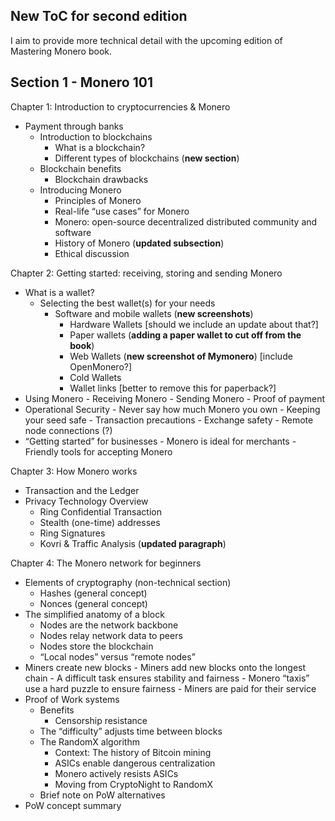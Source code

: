 ## New ToC for second edition
I aim to provide more technical detail with the upcoming edition of Mastering Monero book. 

## Section 1 - Monero 101

Chapter 1: Introduction to cryptocurrencies & Monero
  - Payment through banks
	- Introduction to blockchains
		- What is a blockchain?
	  - Different types of blockchains (**new section**)
    - Blockchain benefits
		- Blockchain drawbacks
	- Introducing Monero
		-  Principles of Monero
		-  Real-life “use cases” for Monero
		-  Monero: open-source decentralized distributed community and software
		-  History of Monero (**updated subsection**)
		-  Ethical discussion
		
Chapter 2: Getting started: receiving, storing and sending Monero
	
  - What is a wallet?
	- Selecting the best wallet(s) for your needs 
		- Software and mobile wallets (**new screenshots**)
      		- Hardware Wallets [should we include an update about that?]
      		- Paper wallets (**adding a paper wallet to cut off from the book**)
      		- Web Wallets (**new screenshot of Mymonero**) [include OpenMonero?]
      		- Cold Wallets
      		- Wallet links [better to remove this for paperback?]
  - Using Monero
      	- Receiving Monero
      	- Sending Monero
      	- Proof of payment
  - Operational Security
      		- Never say how much Monero you own
     		- Keeping your seed safe
     		- Transaction precautions
      		- Exchange safety
      		- Remote node connections (?)
  - “Getting started” for businesses
    	 - Monero is ideal for merchants
     	 - Friendly tools for accepting Monero
      
 Chapter 3: How Monero works
   - Transaction and the Ledger
   - Privacy Technology Overview
      	- Ring Confidential Transaction
      	- Stealth (one-time) addresses
      	- Ring Signatures
      	- Kovri & Traffic Analysis (**updated paragraph**)

Chapter 4: The Monero network for beginners
- Elements of cryptography (non-technical section)
	- Hashes (general concept)
	- Nonces (general concept)
- The simplified anatomy of a block
	- Nodes are the network backbone
	- Nodes relay network data to peers
	- Nodes store the blockchain
	- “Local nodes” versus “remote nodes”
- Miners create new blocks
		 - Miners add new blocks onto the longest chain
		 - A difficult task ensures stability and fairness
		 - Monero “taxis” use a hard puzzle to ensure fairness
		 - Miners are paid for their service
- Proof of Work systems
	- Benefits
		- Censorship resistance
	- The “difficulty” adjusts time between blocks
	- The RandomX algorithm
		- Context: The history of Bitcoin mining
		- ASICs enable dangerous centralization
		- Monero actively resists ASICs
		- Moving from CryptoNight to RandomX
	- Brief note on PoW alternatives
- PoW concept summary
